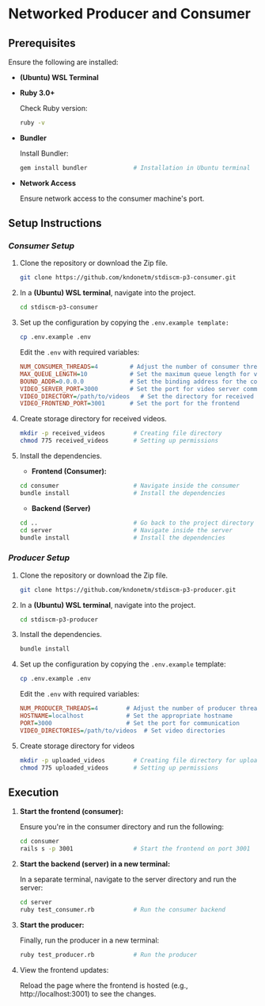 # Networked Producer and Consumer

## Prerequisites
Ensure the following are installed:
- **(Ubuntu) WSL Terminal**

- **Ruby 3.0+**
    
    Check Ruby version:
    ```sh
    ruby -v
    ```

- **Bundler**

    Install Bundler:
    ```sh
    gem install bundler             # Installation in Ubuntu terminal
    ```

- **Network Access**
    
    Ensure network access to the consumer machine's port.


## Setup Instructions 

### ***Consumer Setup***

1. Clone the repository or download the Zip file.
    ```sh
    git clone https://github.com/kndonetm/stdiscm-p3-consumer.git
    ```

2. In a **(Ubuntu) WSL terminal**, navigate into the project.
    ```sh
    cd stdiscm-p3-consumer
    ```

3. Set up the configuration by copying the `.env.example template:`
    ```sh
    cp .env.example .env
    ```
    
    Edit the `.env` with required variables:
    ```ini
    NUM_CONSUMER_THREADS=4         # Adjust the number of consumer threads as needed
    MAX_QUEUE_LENGTH=10            # Set the maximum queue length for video uploads
    BOUND_ADDR=0.0.0.0             # Set the binding address for the consumer
    VIDEO_SERVER_PORT=3000         # Set the port for video server communication
    VIDEO_DIRECTORY=/path/to/videos   # Set the directory for received videos
    VIDEO_FRONTEND_PORT=3001       # Set the port for the frontend
    ```


4. Create storage directory for received videos.
    ```sh
    mkdir -p received_videos        # Creating file directory
    chmod 775 received_videos       # Setting up permissions
    ```

5. Install the dependencies.
    - **Frontend (Consumer):**
    ```sh
    cd consumer                     # Navigate inside the consumer
    bundle install                  # Install the dependencies
    ```

    - **Backend (Server)**
    ```sh
    cd ..                           # Go back to the project directory
    cd server                       # Navigate inside the server
    bundle install                  # Install the dependencies
    ```


### ***Producer Setup***
1. Clone the repository or download the Zip file.
    ```sh
    git clone https://github.com/kndonetm/stdiscm-p3-producer.git
    ```

2. In a **(Ubuntu) WSL terminal**, navigate into the project.
    ```sh
    cd stdiscm-p3-producer
    ```

3. Install the dependencies.
    ```sh
    bundle install
    ```

4. Set up the configuration by copying the `.env.example` template:
    ```sh
    cp .env.example .env
    ```
    
    Edit the `.env` with required variables:
    ```ini
    NUM_PRODUCER_THREADS=4        # Adjust the number of producer threads as needed
    HOSTNAME=localhost            # Set the appropriate hostname
    PORT=3000                     # Set the port for communication
    VIDEO_DIRECTORIES=/path/to/videos  # Set video directories
    ```

5. Create storage directory for videos
    ```sh
    mkdir -p uploaded_videos        # Creating file directory for uploaded videos
    chmod 775 uploaded_videos       # Setting up permissions
    ```


## Execution
1. **Start the frontend (consumer):**

    Ensure you're in the consumer directory and run the following:
    ```sh
    cd consumer
    rails s -p 3001                 # Start the frontend on port 3001
    ```

2. **Start the backend (server) in a new terminal:**
    
    In a separate terminal, navigate to the server directory and run the server:
    ```sh
    cd server
    ruby test_consumer.rb           # Run the consumer backend
    ```

3. **Start the producer:**

    Finally, run the producer in a new terminal:
    ```sh
    ruby test_producer.rb           # Run the producer
    ```

4. View the frontend updates:

    Reload the page where the frontend is hosted (e.g., http://localhost:3001) to see the changes.